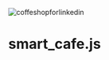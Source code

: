 ![coffeshopforlinkedin](https://github.com/user-attachments/assets/08d60605-7037-4cce-9d8d-dc3b56eeffcb)


# smart_cafe.js
